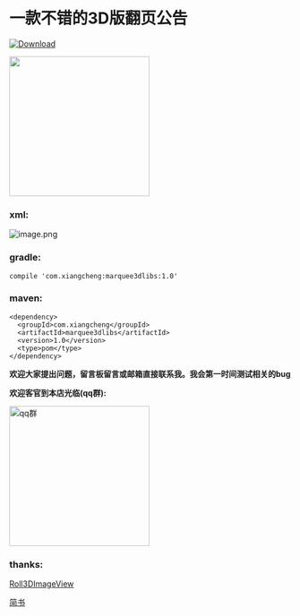 # 一款不错的3D版翻页公告

[ ![Download](https://api.bintray.com/packages/a1002326270/maven/marquee3dlibs/images/download.svg) ](https://bintray.com/a1002326270/maven/marquee3dlibs/_latestVersion)

<img src="https://github.com/xiangcman/Marquee3DView-master/blob/master/photos/simple.gif" width="250"/>

### xml:
![image.png](http://upload-images.jianshu.io/upload_images/2528336-78bc10cb939d457b.png?imageMogr2/auto-orient/strip%7CimageView2/2/w/1240)


### gradle:
```
compile 'com.xiangcheng:marquee3dlibs:1.0'
```
### maven:
```
<dependency>
  <groupId>com.xiangcheng</groupId>
  <artifactId>marquee3dlibs</artifactId>
  <version>1.0</version>
  <type>pom</type>
</dependency>
```

**欢迎大家提出问题，留言板留言或邮箱直接联系我。我会第一时间测试相关的bug**

**欢迎客官到本店光临(qq群):**

<image src="https://github.com/1002326270xc/LayoutManager-FlowLayout/blob/master/photos/IMG_0221.jpg" width="250" width="250" title="qq群"/>

### thanks:
[Roll3DImageView](https://github.com/zhangyuChen1991/Roll3DImageView)

[简书](https://www.jianshu.com/p/caa5f38d393a)
   



